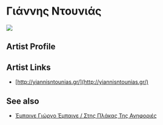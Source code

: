 # Γιάννης Ντουνιάς

![](../../asssets/artists/Γιάννης_Ντουνιάς.png)

## Artist Profile



## Artist Links

- [http://yiannisntounias.gr/](http://yiannisntounias.gr/)


## See also

- [Έμπαινε Γιώργο Έμπαινε / Στης Πλάκας Της Ανηφοριές](Γιάννης_Ντουνιάς-Έμπαινε_Γιώργο_Έμπαινε_-_Στης_Πλάκας_Της_Ανηφοριές.md)
